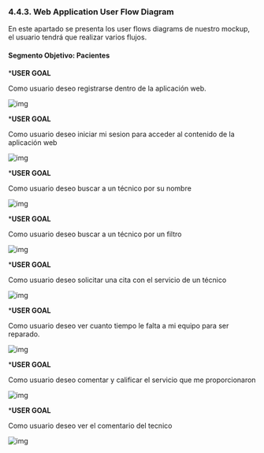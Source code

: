 ### 4.4.3. Web Application User Flow Diagram

En este apartado se presenta los user flows diagrams de nuestro mockup, el usuario tendrá que realizar varios flujos.

#### Segmento Objetivo: Pacientes

*__USER GOAL__ 

Como usuario deseo registrarse dentro de la aplicación web.

![img](img/REGISTROFIN.png)

*__USER GOAL__

Como usuario deseo iniciar mi sesion para acceder al contenido de la aplicación web

![img](img/INICIOFIN.png)

*__USER GOAL__

Como usuario deseo buscar a un técnico por su nombre

![img](img/BUSQUEDAH.png)

*__USER GOAL__

Como usuario deseo buscar a un técnico por un filtro 

![img](img/BUSQUEDAA.png)

*__USER GOAL__

Como usuario deseo solicitar una cita con el servicio de un técnico

![img](img/SOLICITAR.png)

*__USER GOAL__

Como usuario deseo ver cuanto tiempo le falta a mi equipo para ser reparado.

![img](img/PROGRESO.png)

*__USER GOAL__

Como usuario deseo comentar y calificar el servicio que me proporcionaron

![img](img/COMENTARYALIFICAR.png)

*__USER GOAL__

Como usuario deseo ver el comentario del tecnico

![img](img/COMENTARYALIFICAR.png)

